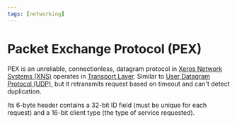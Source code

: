 ```yaml
---
tags: [networking]
---
```


# Packet Exchange Protocol (PEX)

PEX is an unreliable, connectionless, datagram protocol in
[Xeros Network Systems (XNS)](202303021149.md) operates in [Transport Layer](202206131837.md).
Similar to [User Datagram Protocol (UDP)](202206151759.md), but it retransmits
request based on timeout and can't detect duplication.

Its 6-byte header contains a 32-bit ID field (must be unique for each request)
and a 16-bit client type (the type of service requested).
